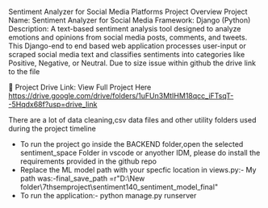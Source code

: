 Sentiment Analyzer for Social Media Platforms
Project Overview
Project Name: Sentiment Analyzer for Social Media
Framework: Django (Python)
Description:
A text-based sentiment analysis tool designed to analyze emotions and opinions from social media posts, comments, and tweets. This Django-end to end based web application processes user-input or scraped social media text and classifies sentiments into categories like Positive, Negative, or Neutral.
Due to size issue within github the drive link to the file


🔗 Project Drive Link: View Full Project Here
https://drive.google.com/drive/folders/1uFUn3MtIHM18qcc_iFTsqT--5Hqdx68f?usp=drive_link

There are a lot of data cleaning,csv data files and other utility folders used during the project timeline
- To run the project go inside the BACKEND folder,open the selected sentiment_space Folder in vscode or anyother IDM, please do install the requirements provided in the github repo
- Replace the ML model path with your specfic location in views.py:- My path was:-final_save_path =r"D:\New folder\7thsemproject\sentiment140_sentiment_model_final"
- To run the application:-  python manage.py runserver



